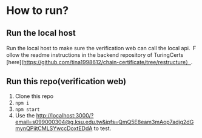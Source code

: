 # How to run?
## Run the local host
Run the local host to make sure the verification web can call the local api.
Ｆollow the readme instructions in the backend repository of TuringCerts [here](https://github.com/tina1998612/chain-certificate/tree/restructure）.

## Run this repo(verification web)
1. Clone this repo
2. `npm i`
3. `npm start`
4. Use the [http://localhost:3000/?email=s099000304@g.ksu.edu.tw&ipfs=QmQ5E8eam3mAop7adjg2dGmynQPiitCMLSYwccDoxtEDdA](http://localhost:3000/?email=s099000304@g.ksu.edu.tw&ipfs=QmQ5E8eam3mAop7adjg2dGmynQPiitCMLSYwccDoxtEDdA) to test.
